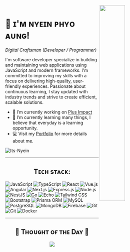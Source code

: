 <div>
  <img align="right" width="40%" src="https://owlbertsio-resized.s3.amazonaws.com/Popper.psd.full.png">
</div>

# 💫 ɪ'ᴍ ɴʏᴇɪɴ ᴘʜʏᴏ ᴀᴜɴɢ!
*Digital Craftsman (Developer / Programmer)*
<br /> 

<p align="left">
  I'm software developer specialize in building and maintaining web applications using JavaScript and modern frameworks. I'm committed to improving my skills with a focus on delivering high-quality, user-friendly experiences. Passionate about continuous learning, I stay updated with industry trends and strive to create efficient, scalable solutions.
</p>

- 🔭 I’m currently working on [Plus Impact](https://www.plustalent.co/)
- 🌱 I’m currently learning many things, I believe that everyday is a learning opportunity.
- 💻 Visit my [Portfolio](https://nyeinphyoaung.vercel.app/) for more details about me.

<p align="left"><img src="https://komarev.com/ghpvc/?username=Its-Nyein&label=Profile%20views&color=770677&style=for-the-badge&logo=star" alt="Its-Nyein" style="padding-right:20px;" />
</p>

---

<h2 align="center">Tᴇᴄʜ sᴛᴀᴄᴋ:</h2>

![JavaScript](https://img.shields.io/badge/Javascript-%23323330.svg?style=flat&logo=javascript&logoColor=%23F7DF1E)
![TypeScript](https://img.shields.io/badge/Typescript-%23007ACC.svg?style=flat&logo=typescript&logoColor=white)
![React](https://img.shields.io/badge/React.js-%2320232a.svg?style=flat&logo=react&logoColor=%2361DAFB)
![Vue.js](https://img.shields.io/badge/Vue.js-%234FC08D.svg?style=flat&logo=vue.js&logoColor=white)
![Angular](https://img.shields.io/badge/Angular.js-%23DD0031.svg?style=flat&logo=angular&logoColor=white)
![Next.js](https://img.shields.io/badge/Next.js-%23000000.svg?style=flat&logo=next.js&logoColor=white)
![Express.js](https://img.shields.io/badge/Express.js-%23404d59.svg?style=flat&logo=express&logoColor=white)
![Node.js](https://img.shields.io/badge/Node.js-%23339933.svg?style=flat&logo=node.js&logoColor=white)
![NestJS](https://img.shields.io/badge/Nestjs-%23E0234E.svg?style=flat&logo=nestjs&logoColor=white)
![Go](https://img.shields.io/badge/Go-00ADD8.svg?style=flat&logo=go&logoColor=white)
![Echo](https://img.shields.io/badge/Echo-00C7B7.svg?style=flat&logo=go&logoColor=white)
![Tailwind CSS](https://img.shields.io/badge/Tailwind%20css-%2338B2AC.svg?style=flat&logo=tailwindcss&logoColor=white)
![Bootstrap](https://img.shields.io/badge/Bootstrap-%23563D7C.svg?style=flat&logo=bootstrap&logoColor=white)
![Prisma ORM](https://img.shields.io/badge/Prisma-2D3748.svg?style=flat&logo=prisma&logoColor=white)
![MySQL](https://img.shields.io/badge/MySQL-4479A1.svg?style=flat&logo=mysql&logoColor=white)
![PostgreSQL](https://img.shields.io/badge/PostgreSQL-336791.svg?style=flat&logo=postgresql&logoColor=white)
![MongoDB](https://img.shields.io/badge/MongoDB-%234ea94b.svg?style=flat&logo=mongodb&logoColor=white)
![Firebase](https://img.shields.io/badge/Firebase-%23FFCB2B.svg?style=flat&logo=firebase&logoColor=white)
![Git](https://img.shields.io/badge/Git-%23F05033.svg?style=flat&logo=git&logoColor=white)
![Git](https://img.shields.io/badge/Linux-%23FCC624.svg?style=flat&logo=linux&logoColor=black)
![Docker](https://img.shields.io/badge/Docker-2496ED.svg?style=flat&logo=docker&logoColor=white)

---

<h2 align="center">🌟 Tʜᴏᴜɢʜᴛ ᴏғ ᴛʜᴇ Dᴀʏ 🌟</h2>
<p align="center">
    <img src="https://readme-daily-quotes.vercel.app/api?author=Albert%20Einstein&quote=Life%20is%20like%20riding%20a%20bicycle.%20To%20keep%20your%20balance%20you%20must%20keep%20moving.&theme=dark&bg_color=220a28&author_color=ffeb95&accent_color=c56a90">
</p>
